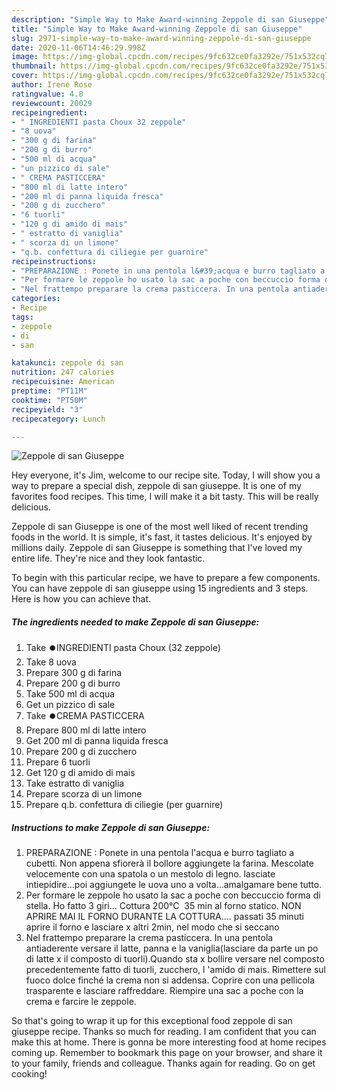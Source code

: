 ```yaml
---
description: "Simple Way to Make Award-winning Zeppole di san Giuseppe"
title: "Simple Way to Make Award-winning Zeppole di san Giuseppe"
slug: 2971-simple-way-to-make-award-winning-zeppole-di-san-giuseppe
date: 2020-11-06T14:46:29.998Z
image: https://img-global.cpcdn.com/recipes/9fc632ce0fa3292e/751x532cq70/zeppole-di-san-giuseppe-recipe-main-photo.jpg
thumbnail: https://img-global.cpcdn.com/recipes/9fc632ce0fa3292e/751x532cq70/zeppole-di-san-giuseppe-recipe-main-photo.jpg
cover: https://img-global.cpcdn.com/recipes/9fc632ce0fa3292e/751x532cq70/zeppole-di-san-giuseppe-recipe-main-photo.jpg
author: Irene Rose
ratingvalue: 4.8
reviewcount: 20029
recipeingredient:
- " INGREDIENTI pasta Choux 32 zeppole"
- "8 uova"
- "300 g di farina"
- "200 g di burro"
- "500 ml di acqua"
- "un pizzico di sale"
- " CREMA PASTICCERA"
- "800 ml di latte intero"
- "200 ml di panna liquida fresca"
- "200 g di zucchero"
- "6 tuorli"
- "120 g di amido di mais"
- " estratto di vaniglia"
- " scorza di un limone"
- "q.b. confettura di ciliegie per guarnire"
recipeinstructions:
- "PREPARAZIONE : Ponete in una pentola l&#39;acqua e burro tagliato a cubetti. Non appena sfiorerà il bollore aggiungete la farina. Mescolate velocemente con una spatola o un mestolo di legno. lasciate intiepidire...poi aggiungete le uova uno a volta...amalgamare bene tutto."
- "Per formare le zeppole ho usato la sac a poche con beccuccio forma di stella. Ho fatto 3 giri... Cottura 200°C  35 min al forno statico. NON APRIRE MAI IL FORNO DURANTE LA COTTURA.... passati 35 minuti aprire il forno e lasciare x altri 2min, nel modo che si seccano"
- "Nel frattempo preparare la crema pasticcera. In una pentola antiaderente versare il latte, panna e la vaniglia(lasciare da parte un po di latte x il composto di tuorli).Quando sta x bollire versare nel composto precedentemente fatto di tuorli, zucchero, l &#39;amido di mais. Rimettere sul fuoco dolce finché la crema non si addensa. Coprire con una pellicola trasparente e lasciare raffreddare. Riempire una sac a poche con la crema e farcire le zeppole."
categories:
- Recipe
tags:
- zeppole
- di
- san

katakunci: zeppole di san 
nutrition: 247 calories
recipecuisine: American
preptime: "PT11M"
cooktime: "PT50M"
recipeyield: "3"
recipecategory: Lunch

---
```



![Zeppole di san Giuseppe](https://img-global.cpcdn.com/recipes/9fc632ce0fa3292e/751x532cq70/zeppole-di-san-giuseppe-recipe-main-photo.jpg)

Hey everyone, it's Jim, welcome to our recipe site. Today, I will show you a way to prepare a special dish, zeppole di san giuseppe. It is one of my favorites food recipes. This time, I will make it a bit tasty. This will be really delicious.

Zeppole di san Giuseppe is one of the most well liked of recent trending foods in the world. It is simple, it's fast, it tastes delicious. It's enjoyed by millions daily. Zeppole di san Giuseppe is something that I've loved my entire life. They're nice and they look fantastic.




To begin with this particular recipe, we have to prepare a few components. You can have zeppole di san giuseppe using 15 ingredients and 3 steps. Here is how you can achieve that.

<!--inarticleads1-->

##### The ingredients needed to make Zeppole di san Giuseppe:

1. Take  ⏺️INGREDIENTI pasta Choux (32 zeppole)
1. Take 8 uova
1. Prepare 300 g di farina
1. Prepare 200 g di burro
1. Take 500 ml di acqua
1. Get un pizzico di sale
1. Take  ⏺️CREMA PASTICCERA
1. Prepare 800 ml di latte intero
1. Get 200 ml di panna liquida fresca
1. Prepare 200 g di zucchero
1. Prepare 6 tuorli
1. Get 120 g di amido di mais
1. Take  estratto di vaniglia
1. Prepare  scorza di un limone
1. Prepare q.b. confettura di ciliegie (per guarnire)




<!--inarticleads2-->

##### Instructions to make Zeppole di san Giuseppe:

1. PREPARAZIONE : Ponete in una pentola l&#39;acqua e burro tagliato a cubetti. Non appena sfiorerà il bollore aggiungete la farina. Mescolate velocemente con una spatola o un mestolo di legno. lasciate intiepidire...poi aggiungete le uova uno a volta...amalgamare bene tutto.
1. Per formare le zeppole ho usato la sac a poche con beccuccio forma di stella. Ho fatto 3 giri... Cottura 200°C  35 min al forno statico. NON APRIRE MAI IL FORNO DURANTE LA COTTURA.... passati 35 minuti aprire il forno e lasciare x altri 2min, nel modo che si seccano
1. Nel frattempo preparare la crema pasticcera. In una pentola antiaderente versare il latte, panna e la vaniglia(lasciare da parte un po di latte x il composto di tuorli).Quando sta x bollire versare nel composto precedentemente fatto di tuorli, zucchero, l &#39;amido di mais. Rimettere sul fuoco dolce finché la crema non si addensa. Coprire con una pellicola trasparente e lasciare raffreddare. Riempire una sac a poche con la crema e farcire le zeppole.




So that's going to wrap it up for this exceptional food zeppole di san giuseppe recipe. Thanks so much for reading. I am confident that you can make this at home. There is gonna be more interesting food at home recipes coming up. Remember to bookmark this page on your browser, and share it to your family, friends and colleague. Thanks again for reading. Go on get cooking!
